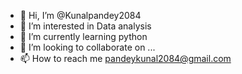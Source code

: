 - 👋 Hi, I’m @Kunalpandey2084
- 👀 I’m interested in Data analysis
- 🌱 I’m currently learning python
- 💞️ I’m looking to collaborate on ...
- 📫 How to reach me pandeykunal2084@gmail.com

<!---
Kunalpandey2084/Kunalpandey2084 is a ✨ special ✨ repository because its `README.md` (this file) appears on your GitHub profile.
You can click the Preview link to take a look at your changes.
--->
